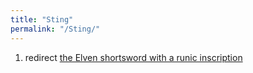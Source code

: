 ```yaml
---
title: "Sting"
permalink: "/Sting/"
---
```


1.  redirect [the Elven shortsword with a runic
    inscription](the_Elven_shortsword_with_a_runic_inscription "wikilink")